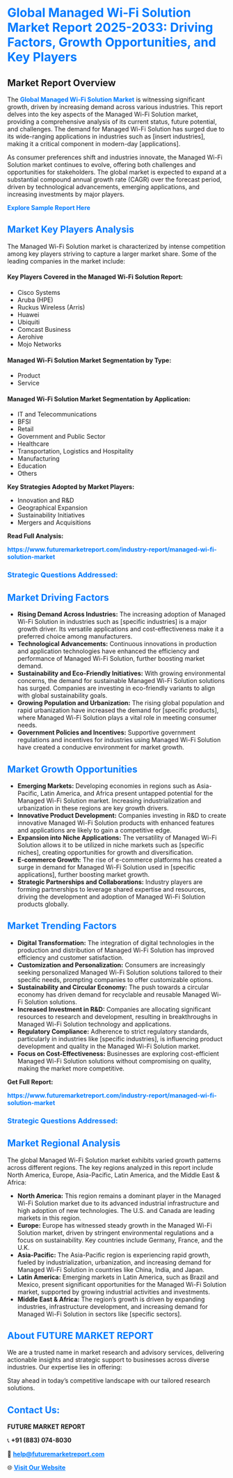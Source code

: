 <h1 style="color: #007BFF;">Global Managed Wi-Fi Solution Market Report 2025-2033: Driving Factors, Growth Opportunities, and Key Players</h1>

<section id="overview">
<h2>Market Report Overview</h2>
<p>The <a href="https://www.futuremarketreport.com/industry-report/managed-wi-fi-solution-market" style="color: #007BFF; text-decoration: none;"><strong>Global Managed Wi-Fi Solution Market</strong></a> is witnessing significant growth, driven by increasing demand across various industries. This report delves into the key aspects of the Managed Wi-Fi Solution market, providing a comprehensive analysis of its current status, future potential, and challenges. The demand for Managed Wi-Fi Solution has surged due to its wide-ranging applications in industries such as [insert industries], making it a critical component in modern-day [applications].</p>
<p>As consumer preferences shift and industries innovate, the Managed Wi-Fi Solution market continues to evolve, offering both challenges and opportunities for stakeholders. The global market is expected to expand at a substantial compound annual growth rate (CAGR) over the forecast period, driven by technological advancements, emerging applications, and increasing investments by major players.</p>
</section>

<section id="overview">
<p><a href="https://www.futuremarketreport.com/request-sample/reportId=85101" style="color: #007BFF; text-decoration: none;"><strong>Explore Sample Report Here</strong></a></p>
</section>

<section id="key-players">
<h2 style="color: #007BFF;">Market Key Players Analysis</h2>
<p>The Managed Wi-Fi Solution market is characterized by intense competition among key players striving to capture a larger market share. Some of the leading companies in the market include:</p>
<h4>Key Players Covered in the Managed Wi-Fi Solution Report:</h4>
<ul><li>Cisco Systems</li><li>Aruba (HPE)</li><li>Ruckus Wireless (Arris)</li><li>Huawei</li><li>Ubiquiti</li><li>Comcast Business</li><li>Aerohive</li><li>Mojo Networks</li></ul>
<h4>Managed Wi-Fi Solution Market Segmentation by Type:</h4>
<ul><li>Product</li><li>Service</li></ul>

<h4>Managed Wi-Fi Solution Market Segmentation by Application:</h4>
<ul><li>IT and Telecommunications</li><li>BFSI</li><li>Retail</li><li>Government and Public Sector</li><li>Healthcare</li><li>Transportation, Logistics and Hospitality</li><li>Manufacturing</li><li>Education</li><li>Others</li></ul>
<p><strong>Key Strategies Adopted by Market Players:</strong></p>
<ul>
<li>Innovation and R&D</li>
<li>Geographical Expansion</li>
<li>Sustainability Initiatives</li>
<li>Mergers and Acquisitions</li>
</ul>
</section>

<section>
<p><strong>Read Full Analysis: </strong></p><a href="https://www.futuremarketreport.com/industry-report/managed-wi-fi-solution-market" style="color: #007BFF; text-decoration: none;"><strong>https://www.futuremarketreport.com/industry-report/managed-wi-fi-solution-market</strong></a>
<h3 style="color: #007BFF;">Strategic Questions Addressed:</h3>
</section>

<section id="driving-factors">
<h2 style="color: #007BFF;">Market Driving Factors</h2>
<ul>
<li><strong>Rising Demand Across Industries:</strong> The increasing adoption of Managed Wi-Fi Solution in industries such as [specific industries] is a major growth driver. Its versatile applications and cost-effectiveness make it a preferred choice among manufacturers.</li>
<li><strong>Technological Advancements:</strong> Continuous innovations in production and application technologies have enhanced the efficiency and performance of Managed Wi-Fi Solution, further boosting market demand.</li>
<li><strong>Sustainability and Eco-Friendly Initiatives:</strong> With growing environmental concerns, the demand for sustainable Managed Wi-Fi Solution solutions has surged. Companies are investing in eco-friendly variants to align with global sustainability goals.</li>
<li><strong>Growing Population and Urbanization:</strong> The rising global population and rapid urbanization have increased the demand for [specific products], where Managed Wi-Fi Solution plays a vital role in meeting consumer needs.</li>
<li><strong>Government Policies and Incentives:</strong> Supportive government regulations and incentives for industries using Managed Wi-Fi Solution have created a conducive environment for market growth.</li>
</ul>
</section>

<section id="growth-opportunities">
<h2 style="color: #007BFF;">Market Growth Opportunities</h2>
<ul>
<li><strong>Emerging Markets:</strong> Developing economies in regions such as Asia-Pacific, Latin America, and Africa present untapped potential for the Managed Wi-Fi Solution market. Increasing industrialization and urbanization in these regions are key growth drivers.</li>
<li><strong>Innovative Product Development:</strong> Companies investing in R&D to create innovative Managed Wi-Fi Solution products with enhanced features and applications are likely to gain a competitive edge.</li>
<li><strong>Expansion into Niche Applications:</strong> The versatility of Managed Wi-Fi Solution allows it to be utilized in niche markets such as [specific niches], creating opportunities for growth and diversification.</li>
<li><strong>E-commerce Growth:</strong> The rise of e-commerce platforms has created a surge in demand for Managed Wi-Fi Solution used in [specific applications], further boosting market growth.</li>
<li><strong>Strategic Partnerships and Collaborations:</strong> Industry players are forming partnerships to leverage shared expertise and resources, driving the development and adoption of Managed Wi-Fi Solution products globally.</li>
</ul>
</section>

<section id="trending-factors">
<h2 style="color: #007BFF;">Market Trending Factors</h2>
<ul>
<li><strong>Digital Transformation:</strong> The integration of digital technologies in the production and distribution of Managed Wi-Fi Solution has improved efficiency and customer satisfaction.</li>
<li><strong>Customization and Personalization:</strong> Consumers are increasingly seeking personalized Managed Wi-Fi Solution solutions tailored to their specific needs, prompting companies to offer customizable options.</li>
<li><strong>Sustainability and Circular Economy:</strong> The push towards a circular economy has driven demand for recyclable and reusable Managed Wi-Fi Solution solutions.</li>
<li><strong>Increased Investment in R&D:</strong> Companies are allocating significant resources to research and development, resulting in breakthroughs in Managed Wi-Fi Solution technology and applications.</li>
<li><strong>Regulatory Compliance:</strong> Adherence to strict regulatory standards, particularly in industries like [specific industries], is influencing product development and quality in the Managed Wi-Fi Solution market.</li>
<li><strong>Focus on Cost-Effectiveness:</strong> Businesses are exploring cost-efficient Managed Wi-Fi Solution solutions without compromising on quality, making the market more competitive.</li>
</ul>
</section>

<section>
<p><strong>Get Full Report: </strong></p><a href="https://www.futuremarketreport.com/industry-report/managed-wi-fi-solution-market" style="color: #007BFF; text-decoration: none;"><strong>https://www.futuremarketreport.com/industry-report/managed-wi-fi-solution-market</strong></a>
<h3 style="color: #007BFF;">Strategic Questions Addressed:</h3>
</section>


<section id="regional-analysis">
<h2 style="color: #007BFF;">Market Regional Analysis</h2>
<p>The global Managed Wi-Fi Solution market exhibits varied growth patterns across different regions. The key regions analyzed in this report include North America, Europe, Asia-Pacific, Latin America, and the Middle East & Africa:</p>
<ul>
<li><strong>North America:</strong> This region remains a dominant player in the Managed Wi-Fi Solution market due to its advanced industrial infrastructure and high adoption of new technologies. The U.S. and Canada are leading markets in this region.</li>
<li><strong>Europe:</strong> Europe has witnessed steady growth in the Managed Wi-Fi Solution market, driven by stringent environmental regulations and a focus on sustainability. Key countries include Germany, France, and the U.K.</li>
<li><strong>Asia-Pacific:</strong> The Asia-Pacific region is experiencing rapid growth, fueled by industrialization, urbanization, and increasing demand for Managed Wi-Fi Solution in countries like China, India, and Japan.</li>
<li><strong>Latin America:</strong> Emerging markets in Latin America, such as Brazil and Mexico, present significant opportunities for the Managed Wi-Fi Solution market, supported by growing industrial activities and investments.</li>
<li><strong>Middle East & Africa:</strong> The region’s growth is driven by expanding industries, infrastructure development, and increasing demand for Managed Wi-Fi Solution in sectors like [specific sectors].</li>
</ul>
</section>

<footer>
<h2 style="color: #007BFF;">About FUTURE MARKET REPORT</h2>
<p>We are a trusted name in market research and advisory services, delivering actionable insights and strategic support to businesses across diverse industries. Our expertise lies in offering:</p>

<p>Stay ahead in today’s competitive landscape with our tailored research solutions.</p>

<h2 style="color: #007BFF;">Contact Us:</h2>
<p><strong>FUTURE MARKET REPORT</strong></p>
<p>📞 <strong>+91 (883) 074-8030</strong></p>
<p>📧 <strong><a href="mailto:help@futuremarketreport.com" style="color: #007BFF;">help@futuremarketreport.com</a></strong></p>
<p>🌐 <strong><a href="https://www.futuremarketreport.com/" style="color: #007BFF;">Visit Our Website</a></strong></p>
</footer>